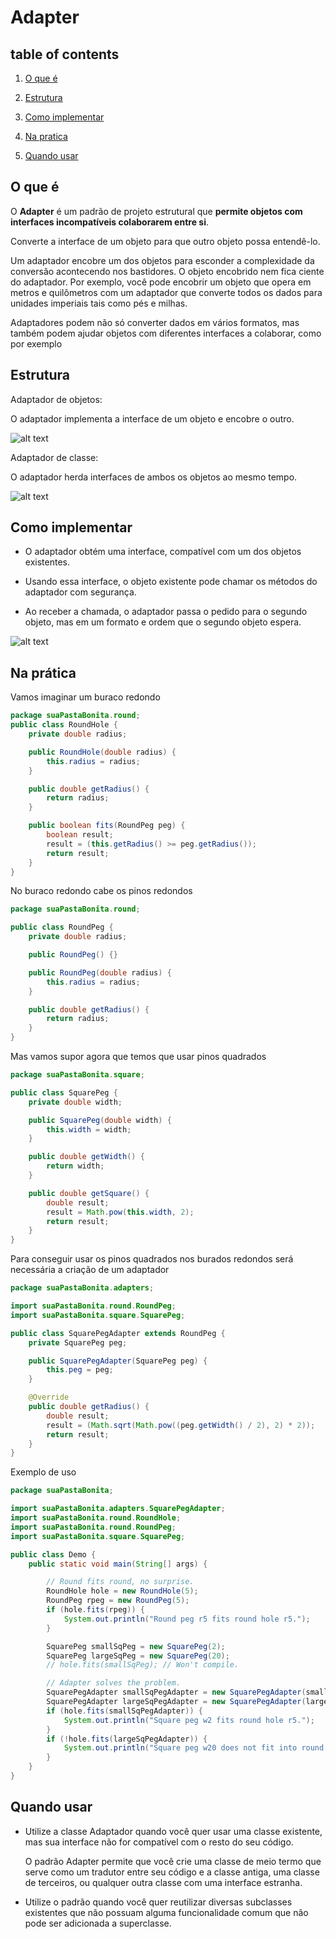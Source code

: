 # Adapter

## table of contents

1. [O que é](#o-que-é)

2. [Estrutura](#estrutura)

3. [Como implementar](#como-implementar)

4. [Na pratica](#na-prática)

5. [Quando usar](#quando-usar)

## O que é

O **Adapter** é um padrão de projeto estrutural que **permite objetos com interfaces incompatíveis colaborarem entre si**.

Converte a interface de um objeto para que outro objeto possa entendê-lo.

Um adaptador encobre um dos objetos para esconder a complexidade da conversão acontecendo nos bastidores. O objeto encobrido nem fica ciente do adaptador. Por exemplo, você pode encobrir um objeto que opera em metros e quilômetros com um adaptador que converte todos os dados para unidades imperiais tais como pés e milhas.

Adaptadores podem não só converter dados em vários formatos, mas também podem ajudar objetos com diferentes interfaces a colaborar, como por exemplo

## Estrutura

Adaptador de objetos:

O adaptador implementa a interface de um objeto e encobre o outro.

![alt text](/the-23paterns/imagesmd/AD2.png)

Adaptador de classe:

O adaptador herda interfaces de ambos os objetos ao mesmo tempo.

![alt text](/the-23paterns/imagesmd/AD3.png)

## Como implementar

- O adaptador obtém uma interface, compatível com um dos objetos existentes.

- Usando essa interface, o objeto existente pode chamar os métodos do adaptador com segurança.

- Ao receber a chamada, o adaptador passa o pedido para o segundo objeto, mas em um formato e ordem que o segundo objeto espera.

![alt text](/the-23paterns/imagesmd/AD1.png)

## Na prática

Vamos imaginar um buraco redondo

```java
package suaPastaBonita.round;
public class RoundHole {
    private double radius;

    public RoundHole(double radius) {
        this.radius = radius;
    }

    public double getRadius() {
        return radius;
    }

    public boolean fits(RoundPeg peg) {
        boolean result;
        result = (this.getRadius() >= peg.getRadius());
        return result;
    }
}
```

No buraco redondo cabe os pinos redondos

```java
package suaPastaBonita.round;

public class RoundPeg {
    private double radius;

    public RoundPeg() {}

    public RoundPeg(double radius) {
        this.radius = radius;
    }

    public double getRadius() {
        return radius;
    }
}
```

Mas vamos supor agora que temos que usar pinos quadrados

```java
package suaPastaBonita.square;

public class SquarePeg {
    private double width;

    public SquarePeg(double width) {
        this.width = width;
    }

    public double getWidth() {
        return width;
    }

    public double getSquare() {
        double result;
        result = Math.pow(this.width, 2);
        return result;
    }
}
```

Para conseguir usar os pinos quadrados nos burados redondos será necessária a criação de um adaptador

```java
package suaPastaBonita.adapters;

import suaPastaBonita.round.RoundPeg;
import suaPastaBonita.square.SquarePeg;

public class SquarePegAdapter extends RoundPeg {
    private SquarePeg peg;

    public SquarePegAdapter(SquarePeg peg) {
        this.peg = peg;
    }

    @Override
    public double getRadius() {
        double result;
        result = (Math.sqrt(Math.pow((peg.getWidth() / 2), 2) * 2));
        return result;
    }
}

```

Exemplo de uso

```java
package suaPastaBonita;

import suaPastaBonita.adapters.SquarePegAdapter;
import suaPastaBonita.round.RoundHole;
import suaPastaBonita.round.RoundPeg;
import suaPastaBonita.square.SquarePeg;

public class Demo {
    public static void main(String[] args) {

        // Round fits round, no surprise.
        RoundHole hole = new RoundHole(5);
        RoundPeg rpeg = new RoundPeg(5);
        if (hole.fits(rpeg)) {
            System.out.println("Round peg r5 fits round hole r5.");
        }

        SquarePeg smallSqPeg = new SquarePeg(2);
        SquarePeg largeSqPeg = new SquarePeg(20);
        // hole.fits(smallSqPeg); // Won't compile.

        // Adapter solves the problem.
        SquarePegAdapter smallSqPegAdapter = new SquarePegAdapter(smallSqPeg);
        SquarePegAdapter largeSqPegAdapter = new SquarePegAdapter(largeSqPeg);
        if (hole.fits(smallSqPegAdapter)) {
            System.out.println("Square peg w2 fits round hole r5.");
        }
        if (!hole.fits(largeSqPegAdapter)) {
            System.out.println("Square peg w20 does not fit into round hole r5.");
        }
    }
}
```

## Quando usar

- Utilize a classe Adaptador quando você quer usar uma classe existente, mas sua interface não for compatível com o resto do seu código.

    O padrão Adapter permite que você crie uma classe de meio termo que serve como um tradutor entre seu código e a classe antiga, uma classe de terceiros, ou qualquer outra classe com uma interface estranha.

- Utilize o padrão quando você quer reutilizar diversas subclasses existentes que não possuam alguma funcionalidade comum que não pode ser adicionada a superclasse.
